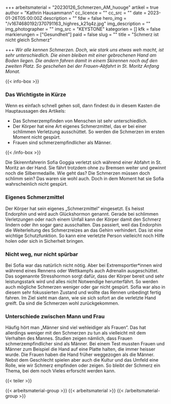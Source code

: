+++
arbeitsmaterial = "20230126_Schmerzen_AM_huouge"
artikel = true
author = "Kathrin Hausammann"
cc_licence = ""
cc_src = ""
date = 2023-01-26T05:00:00Z
description = ""
fdw = false
hero_img = "/v1674680192/370791163_highres_k21q4z.jpg"
img_description = ""
img_photographer = ""
img_src = "KEYSTONE"
kategorien = []
kfk = false
markierungen = ["Gesundheit"]
paid = false
slug = ""
title = "Schmerz ist nicht gleich Schmerz"

+++
_Wir alle kennen Schmerzen. Doch, wie stark uns etwas weh macht, ist sehr unterschiedlich. Die einen bleiben mit einer gebrochenen Hand am Boden liegen. Die andern fahren damit in einem Skirennen noch auf den zweiten Platz. So geschehen bei der Frauen-Abfahrt in St. Moritz Anfang Monat._

{{< info-box >}} <h3>Das Wichtigste in Kürze</h3>

<p>Wenn es einfach schnell gehen soll, dann findest du in diesem Kasten die Hauptaussagen des Artikels:</p>

<ul>

<li>Das Schmerzempfinden von Menschen ist sehr unterschiedlich.</li>

<li>Der Körper hat eine Art eigenes Schmerzmittel, das er bei einer schlimmen Verletzung ausschüttet. So werden die Schmerzen im ersten Moment nicht gespürt.</li>

<li>Frauen sind schmerzempfindlicher als Männer.</li>

</ul> {{< /info-box >}}

Die Skirennfahrerin Sofia Goggia verletzt sich während einer Abfahrt in St. Moritz an der Hand. Sie fährt trotzdem ohne zu Bremsen weiter und gewinnt noch die Silbermedaille. Wie geht das? Die Schmerzen müssen doch schlimm sein? Das waren sie wohl auch. Doch in dem Moment hat sie Sofia wahrscheinlich nicht gespürt.

### Eigenes Schmerzmittel

Der Körper hat sein eigenes „Schmerzmittel“ eingesetzt. Es heisst Endorphin und wird auch Glückshormon genannt. Gerade bei schlimmen Verletzungen oder nach einem Unfall kann der Körper damit den Schmerz lindern oder ihn sogar ganz ausschalten. Das passiert, weil das Endorphin die Weiterleitung des Schmerzreizes an das Gehirn verhindert. Das ist eine wichtige Schutzfunktion. So kann eine verletzte Person vielleicht noch Hilfe holen oder sich in Sicherheit bringen.

### Nicht weg, nur nicht spürbar

Bei Sofia war das natürlich nicht nötig. Aber bei Extremsportler*innen wird während eines Rennens oder Wettkampfs auch Adrenalin ausgeschüttet. Das sogenannte Stresshormon sorgt dafür, dass der Körper bereit und sehr leistungsstark wird und alles nicht Notwendige herunterfährt. So werden auch mögliche Schmerzen weniger oder gar nicht gespürt. Sofia war also in diesem sehr fokussierten Zustand und wollte das Rennen unbedingt fertig fahren. Im Ziel sieht man dann, wie sie sich sofort an die verletzte Hand greift. Da sind die Schmerzen wohl zurückgekommen.

### Unterschiede zwischen Mann und Frau

Häufig hört man „Männer sind viel wehleidiger als Frauen“. Das hat allerdings weniger mit den Schmerzen zu tun als vielleicht mit dem Verhalten des Mannes. Studien zeigen nämlich, dass Frauen schmerzempfindlicher sind als Männer. Bei einem Test mussten Frauen und Männer zum Beispiel die Hand auf eine Platte halten, die immer heisser wurde. Die Frauen haben die Hand früher weggezogen als die Männer. Nebst dem Geschlecht spielen aber auch die Kultur und das Umfeld eine Rolle, wie wir Schmerz empfinden oder zeigen. So bleibt der Schmerz ein Thema, bei dem noch Vieles erforscht werden kann.

{{< teiler >}}

{{< arbeitsmaterial-group >}} {{< arbeitsmaterial >}} {{< /arbeitsmaterial-group >}}